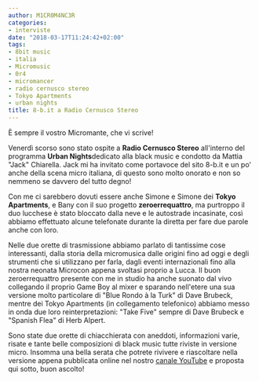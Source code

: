 ```yaml
---
author: M1CR0M4NC3R
categories:
- interviste
date: "2018-03-17T11:24:42+02:00"
tags:
- 8bit music
- italia
- Micromusic
- 0r4
- micromancer
- radio cernusco stereo
- Tokyo Apartments
- urban nights
title: 8-b.it a Radio Cernusco Stereo
---
```


È sempre il vostro Micromante, che vi scrive!  

Venerdì scorso sono stato ospite a **Radio Cernusco Stereo** all'interno del programma **Urban Nights**dedicato alla black music e condotto da Mattia "Jack" Chiarella. Jack mi ha invitato come portavoce del sito 8-b.it e un po' anche della scena micro italiana, di questo sono molto onorato e non so nemmeno se davvero del tutto degno! 

Con me ci sarebbero dovuti essere anche Simone e Simone dei **Tokyo Apartments**, e Bany con il suo progetto **zeroerrequattro**, ma purtroppo il duo lucchese è stato bloccato dalla neve e le autostrade incasinate, così abbiamo effettuato alcune telefonate durante la diretta per fare due parole anche con loro.  

Nelle due orette di trasmissione abbiamo parlato di tantissime cose interessanti, dalla storia della micromusica dalle origini fino ad oggi e degli strumenti che si utilizzano per farla, dagli eventi internazionali fino alla nostra neonata Microcon appena svoltasi proprio a Lucca. Il buon zeroerrequattro presente con me in studio ha anche suonato dal vivo collegando il proprio Game Boy al mixer e sparando nell'etere una sua versione molto particolare di "Blue Rondo à la Turk" di Dave Brubeck, mentre dei Tokyo Apartments (in collegamento telefonico) abbiamo messo in onda due loro reinterpretazioni: "Take Five" sempre di Dave Brubeck e "Spanish Flea" di Herb Alpert. 

Sono state due orette di chiacchierata con aneddoti, informazioni varie, risate e tante belle composizioni di black music tutte riviste in versione micro. Insomma una bella serata che potrete rivivere e riascoltare nella versione appena pubblicata online nel nostro [canale YouTube](https://www.youtube.com/channel/UCgU7JR5UoeaAyoYSsODvUNQ/featured) e proposta qui sotto, buon ascolto!